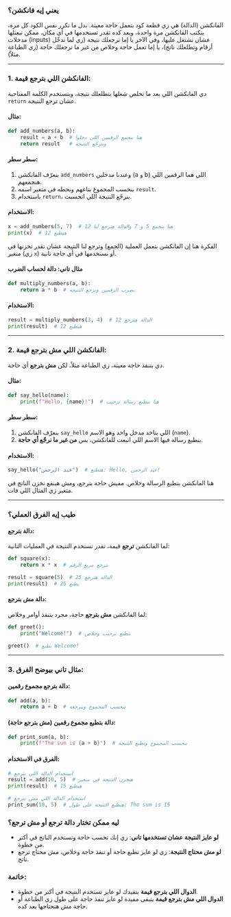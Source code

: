 

### يعني إيه فانكشن؟
الفانكشن (الدالة) هي زي قطعة كود بتعمل حاجة معينة. بدل ما تكرر نفس الكود كل مرة، بتكتب الفانكشن مرة واحدة، وبعد كده تقدر تستخدمها في أي مكان. ممكن تبعتلها مدخلات (inputs) عشان تشتغل عليها، وفي الآخر يا إما ترجعلك نتيجة (زي لما تدخّل أرقام وتطلعلك ناتج)، يا إما تعمل حاجة وخلاص من غير ما ترجعلك حاجة (زي الطباعة مثلاً).

---

### 1. **الفانكشن اللي بترجع قيمة**:
دي الفانكشن اللي بعد ما تخلص شغلها بتطلعلك نتيجة، وبتستخدم الكلمة المفتاحية `return` عشان ترجع النتيجة.

#### مثال:
```python
def add_numbers(a, b):
    result = a + b  # هنا بنجمع الرقمين اللي دخلوا
    return result   # وبنرجّع النتيجة
```

#### سطر سطر:
1. بنعرّف الفانكشن `add_numbers` وعندنا مدخلين (a و b) اللي هما الرقمين اللي هنجمعهم.
2. بنحسب المجموع بتاعهم ونحطه في متغير اسمه `result`.
3. باستخدام `return`، بنرجّع النتيجة اللي اتحسبت.

#### الاستخدام:
```python
x = add_numbers(5, 7)  # هنا بنجمع 5 و 7 والدالة هترجع لنا 12
print(x)  # هيطبع 12
```

الفكرة هنا إن الفانكشن بتعمل العملية (الجمع) وترجع لنا النتيجة عشان نقدر نخزنها في متغير (زي `x`) أو نستخدمها في أي حاجة تانية.

#### مثال تاني: دالة لحساب الضرب
```python
def multiply_numbers(a, b):
    return a * b  # بضرب الرقمين وبرجع النتيجة
```

#### الاستخدام:
```python
result = multiply_numbers(3, 4)  # الدالة هترجع 12
print(result)  # هيطبع 12
```

---

### 2. **الفانكشن اللي مش بترجع قيمة**:
دي بتنفذ حاجة معينة، زي الطباعة مثلاً، لكن **مش بترجع** أي حاجة.

#### مثال:
```python
def say_hello(name):
    print(f"Hello, {name}!")  # هنا بنطبع رسالة ترحيب
```

#### سطر سطر:
1. بنعرّف الفانكشن `say_hello` اللي بتاخد مدخل واحد وهو الاسم (`name`).
2. بنطبع رسالة فيها الاسم اللي اتبعت للفانكشن، بس **من غير ما نرجّع أي حاجة**.

#### الاستخدام:
```python
say_hello("عبد الرحمن")  # هتطبع: Hello, عبد الرحمن!
```

هنا الفانكشن بتطبع الرسالة وخلاص. مفيش حاجة بترجع، ومش هينفع نخزن الناتج في متغير زي المثال اللي فات.

---

### طيب إيه الفرق العملي؟

#### دالة بترجع:
لما الفانكشن **ترجع** قيمة، تقدر تستخدم النتيجة في العمليات التانية:
```python
def square(x):
    return x * x  # بنرجع مربع الرقم

result = square(5)  # الدالة هترجع 25
print(result)  # يطبع 25
```

#### دالة مش بترجع:
لما الفانكشن **مش بترجع** حاجة، مجرد بتنفذ أوامر وخلاص:
```python
def greet():
    print("Welcome!")  # بتطبع ترحيب وخلاص

greet()  # يطبع Welcome!
```

---

### 3. مثال تاني بيوضح الفرق:
#### دالة بترجع مجموع رقمين:
```python
def add(a, b):
    return a + b  # بنحسب المجموع وبنرجعه
```

#### دالة بتطبع مجموع رقمين (مش بترجع حاجة):
```python
def print_sum(a, b):
    print(f"The sum is {a + b}")  # بنحسب المجموع ونطبع النتيجة
```

#### الفرق في الاستخدام:
```python
# استخدام الدالة اللي بترجع
result = add(10, 5)  # هنخزن النتيجة في متغير
print(result)  # هيطبع 15

# استخدام الدالة اللي مش بترجع
print_sum(10, 5)  # هتطبع النتيجة على طول: The sum is 15
```

### ليه ممكن تختار دالة ترجع أو مش ترجع؟
- **لو عايز النتيجة عشان تستخدمها تاني**: زي إنك تحسب حاجة وتستخدم الناتج في أكتر من خطوة.
- **لو مش محتاج النتيجة**: زي لو عايز تطبع حاجة أو تنفذ حاجة وخلاص، مش محتاج ترجع ناتج.

### خاتمة:
- **الدوال اللي بترجع قيمة** بتفيدك لو عايز تستخدم النتيجة في أكتر من خطوة.
- **الدوال اللي مش بترجع قيمة** بتبقى مفيدة لو عايز تنفذ حاجة على طول زي الطباعة أو حاجة مش هتحتاجها بعد كده.


